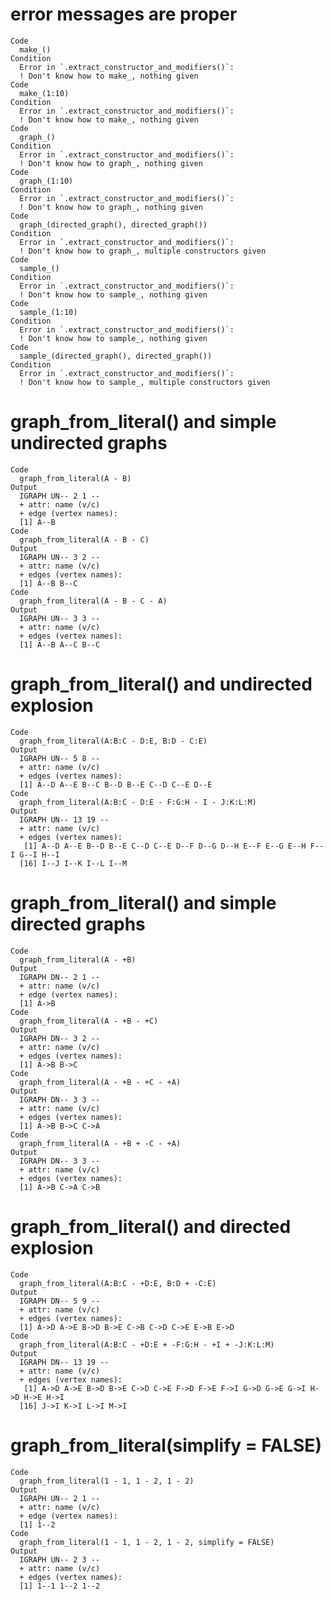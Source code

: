 # error messages are proper

    Code
      make_()
    Condition
      Error in `.extract_constructor_and_modifiers()`:
      ! Don't know how to make_, nothing given
    Code
      make_(1:10)
    Condition
      Error in `.extract_constructor_and_modifiers()`:
      ! Don't know how to make_, nothing given
    Code
      graph_()
    Condition
      Error in `.extract_constructor_and_modifiers()`:
      ! Don't know how to graph_, nothing given
    Code
      graph_(1:10)
    Condition
      Error in `.extract_constructor_and_modifiers()`:
      ! Don't know how to graph_, nothing given
    Code
      graph_(directed_graph(), directed_graph())
    Condition
      Error in `.extract_constructor_and_modifiers()`:
      ! Don't know how to graph_, multiple constructors given
    Code
      sample_()
    Condition
      Error in `.extract_constructor_and_modifiers()`:
      ! Don't know how to sample_, nothing given
    Code
      sample_(1:10)
    Condition
      Error in `.extract_constructor_and_modifiers()`:
      ! Don't know how to sample_, nothing given
    Code
      sample_(directed_graph(), directed_graph())
    Condition
      Error in `.extract_constructor_and_modifiers()`:
      ! Don't know how to sample_, multiple constructors given

# graph_from_literal() and simple undirected graphs

    Code
      graph_from_literal(A - B)
    Output
      IGRAPH UN-- 2 1 -- 
      + attr: name (v/c)
      + edge (vertex names):
      [1] A--B
    Code
      graph_from_literal(A - B - C)
    Output
      IGRAPH UN-- 3 2 -- 
      + attr: name (v/c)
      + edges (vertex names):
      [1] A--B B--C
    Code
      graph_from_literal(A - B - C - A)
    Output
      IGRAPH UN-- 3 3 -- 
      + attr: name (v/c)
      + edges (vertex names):
      [1] A--B A--C B--C

# graph_from_literal() and undirected explosion

    Code
      graph_from_literal(A:B:C - D:E, B:D - C:E)
    Output
      IGRAPH UN-- 5 8 -- 
      + attr: name (v/c)
      + edges (vertex names):
      [1] A--D A--E B--C B--D B--E C--D C--E D--E
    Code
      graph_from_literal(A:B:C - D:E - F:G:H - I - J:K:L:M)
    Output
      IGRAPH UN-- 13 19 -- 
      + attr: name (v/c)
      + edges (vertex names):
       [1] A--D A--E B--D B--E C--D C--E D--F D--G D--H E--F E--G E--H F--I G--I H--I
      [16] I--J I--K I--L I--M

# graph_from_literal() and simple directed graphs

    Code
      graph_from_literal(A - +B)
    Output
      IGRAPH DN-- 2 1 -- 
      + attr: name (v/c)
      + edge (vertex names):
      [1] A->B
    Code
      graph_from_literal(A - +B - +C)
    Output
      IGRAPH DN-- 3 2 -- 
      + attr: name (v/c)
      + edges (vertex names):
      [1] A->B B->C
    Code
      graph_from_literal(A - +B - +C - +A)
    Output
      IGRAPH DN-- 3 3 -- 
      + attr: name (v/c)
      + edges (vertex names):
      [1] A->B B->C C->A
    Code
      graph_from_literal(A - +B + -C - +A)
    Output
      IGRAPH DN-- 3 3 -- 
      + attr: name (v/c)
      + edges (vertex names):
      [1] A->B C->A C->B

# graph_from_literal() and directed explosion

    Code
      graph_from_literal(A:B:C - +D:E, B:D + -C:E)
    Output
      IGRAPH DN-- 5 9 -- 
      + attr: name (v/c)
      + edges (vertex names):
      [1] A->D A->E B->D B->E C->B C->D C->E E->B E->D
    Code
      graph_from_literal(A:B:C - +D:E + -F:G:H - +I + -J:K:L:M)
    Output
      IGRAPH DN-- 13 19 -- 
      + attr: name (v/c)
      + edges (vertex names):
       [1] A->D A->E B->D B->E C->D C->E F->D F->E F->I G->D G->E G->I H->D H->E H->I
      [16] J->I K->I L->I M->I

# graph_from_literal(simplify = FALSE)

    Code
      graph_from_literal(1 - 1, 1 - 2, 1 - 2)
    Output
      IGRAPH UN-- 2 1 -- 
      + attr: name (v/c)
      + edge (vertex names):
      [1] 1--2
    Code
      graph_from_literal(1 - 1, 1 - 2, 1 - 2, simplify = FALSE)
    Output
      IGRAPH UN-- 2 3 -- 
      + attr: name (v/c)
      + edges (vertex names):
      [1] 1--1 1--2 1--2

